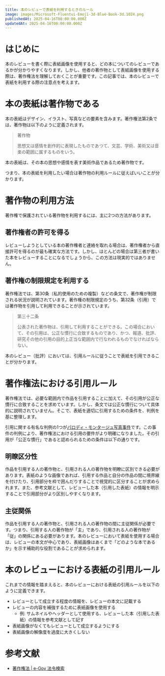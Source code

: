 ```yaml
---
title: 本のレビューで表紙を利用するときのルール
image: images/Microsoft-Fluentui-Emoji-3d-Blue-Book-3d.1024.png
publishedAt: 2025-04-16T00:00:00.000Z
updatedAt: 2025-04-16T00:00:00.000Z
---
```

# はじめに

本のレビューを書く際に表紙画像を使用すると、どの本についてのレビューであるかが分かりやすくなります。しかし、他者の著作物として表紙画像を使用する際は、著作権法を理解しておくことが重要です。この記事では、本のレビューで表紙を利用する際の注意点を考えます。

# 本の表紙は著作物である

本の表紙はデザイン、イラスト、写真などの要素を含みます。著作権法第2条では、著作物は以下のように定義されます。

> 著作物
> 
> 思想又は感情を創作的に表現したものであつて、文芸、学術、美術又は音楽の範囲に属するものをいう。

本の表紙は、その本の思想や感情を表す美術作品であるため著作物です。

つまり、本の表紙を利用したい場合は著作物の利用ルールに従えばいいことが分かります。

# 著作物の利用方法

著作権で保護されている著作物を利用するには、主に2つの方法があります。

## 著作権者の許可を得る

レビューしようとしている本の著作権者と連絡を取れる場合は、著作権者から直接許可を得るのが最も確実な方法です。しかし、ほとんどの場合は第三者が書いた本をレビューすることになるでしょうから、この方法は現実的ではありません。

## 著作権の制限規定を利用する

著作権法では、第30条（私的使用のための複製）などの条文で、著作権が制限される状況が説明されています。著作権の制限規定のうち、第32条（引用）では著作物を引用して利用できることが示されています。

> 第三十二条
> 
> 公表された著作物は、引用して利用することができる。この場合において、その引用は、公正な慣行に合致するものであり、かつ、報道、批評、研究その他の引用の目的上正当な範囲内で行なわれるものでなければならない。

本のレビュー（批評）においては、引用ルールに従うことで表紙を引用できることが分かります。

# 著作権法における引用ルール

著作権法では、必要な範囲内で作品を引用することに加えて、その引用が公正な慣行に合致することを求めています。しかし、条文では公正な慣行について具体的に説明されていません。そこで、表紙を適切に引用するための条件を、判例を基に整理します。

引用に関する有名な判例の1つが[パロディ・モンタージュ写真事件](https://ja.wikipedia.org/wiki/%E3%83%91%E3%83%AD%E3%83%87%E3%82%A3%E3%83%BB%E3%83%A2%E3%83%B3%E3%82%BF%E3%83%BC%E3%82%B8%E3%83%A5%E5%86%99%E7%9C%9F%E4%BA%8B%E4%BB%B6)です。この事件の判例により、著作権法における引用の要件がより明確になりました。その引用が「公正な慣行」であると認められるための条件は以下の通りです。

## 明瞭区分性

作品を引用する人の著作物と、引用される人の著作物を明瞭に区別できる必要があります。表紙のような画像であれば、引用する作品と自分の作品の間に境界線を付けたり、引用部分を枠で囲んだりすることで視覚的に区分することが求められます。また、参考文献として、レビューした本（引用した表紙）の情報を明示することで引用部分がより区別しやすくなります。

## 主従関係

作品を引用する人の著作物と、引用される人の著作物の間に主従関係が必要です。つまり、引用する人の著作物が「主」であり、引用される人の著作物が「従」の関係にある必要があります。本のレビューにおいて表紙を使用する場合は、レビューの本文が中心であり、表紙画像はあくまで「どのような本であるか」を示す補助的な役割であることが求められます。

# 本のレビューにおける表紙の引用ルール

これまでの情報を踏まえると、本のレビューにおける表紙の引用ルールを以下のように定義できます。

-   レビューとして成立する程度の情報を、レビューの本文に記載する
-   レビューの内容を補強するために表紙画像を使用する
    -   例: サムネイルやヘッダーとして使用する、レビューした本（引用した表紙）の情報を参考文献として記す
-   表紙画像がなくてもレビューとして成立するようにする
-   表紙画像の解像度を過度に大きくしない

# 参考文献

-   [著作権法 | e-Gov 法令検索](https://laws.e-gov.go.jp/law/345AC0000000048#Mp-Ch_1-Se_2)